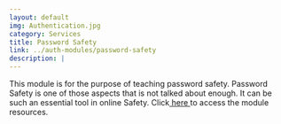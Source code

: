 ```yaml
---
layout: default
img: Authentication.jpg
category: Services
title: Password Safety
link: ../auth-modules/password-safety
description: |
---
```

This module is for the purpose of teaching password safety. Password Safety is one of those aspects that is not talked about enough. It can be such an essential tool in online Safety. Click[ here ](../auth-modules/password-safety)to access the module resources.
